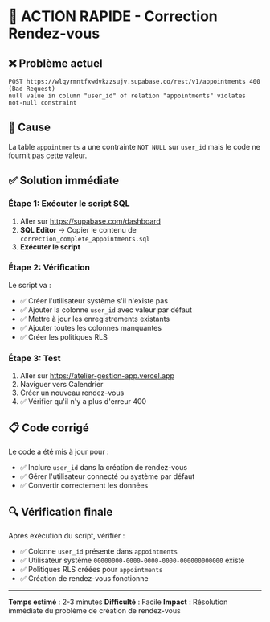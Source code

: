 # 🚨 ACTION RAPIDE - Correction Rendez-vous

## ❌ Problème actuel
```
POST https://wlqyrmntfxwdvkzzsujv.supabase.co/rest/v1/appointments 400 (Bad Request)
null value in column "user_id" of relation "appointments" violates not-null constraint
```

## 🎯 Cause
La table `appointments` a une contrainte `NOT NULL` sur `user_id` mais le code ne fournit pas cette valeur.

## ✅ Solution immédiate

### Étape 1: Exécuter le script SQL
1. Aller sur https://supabase.com/dashboard
2. **SQL Editor** → Copier le contenu de `correction_complete_appointments.sql`
3. **Exécuter le script**

### Étape 2: Vérification
Le script va :
- ✅ Créer l'utilisateur système s'il n'existe pas
- ✅ Ajouter la colonne `user_id` avec valeur par défaut
- ✅ Mettre à jour les enregistrements existants
- ✅ Ajouter toutes les colonnes manquantes
- ✅ Créer les politiques RLS

### Étape 3: Test
1. Aller sur https://atelier-gestion-app.vercel.app
2. Naviguer vers Calendrier
3. Créer un nouveau rendez-vous
4. ✅ Vérifier qu'il n'y a plus d'erreur 400

## 📋 Code corrigé
Le code a été mis à jour pour :
- ✅ Inclure `user_id` dans la création de rendez-vous
- ✅ Gérer l'utilisateur connecté ou système par défaut
- ✅ Convertir correctement les données

## 🔍 Vérification finale
Après exécution du script, vérifier :
- ✅ Colonne `user_id` présente dans `appointments`
- ✅ Utilisateur système `00000000-0000-0000-0000-000000000000` existe
- ✅ Politiques RLS créées pour `appointments`
- ✅ Création de rendez-vous fonctionne

---
**Temps estimé** : 2-3 minutes
**Difficulté** : Facile
**Impact** : Résolution immédiate du problème de création de rendez-vous
